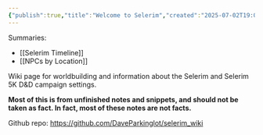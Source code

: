 ```yaml
---
{"publish":true,"title":"Welcome to Selerim","created":"2025-07-02T19:01:27.000-04:00","modified":"2025-07-05T08:48:08.557-04:00","published":"2025-07-05T08:48:08.557-04:00","cssclasses":""}
---
```


Summaries:
- [[Selerim Timeline]]
- [[NPCs by Location]]

Wiki page for worldbuilding and information about the Selerim and Selerim 5K D&D campaign settings.

**Most of this is from unfinished notes and snippets, and should not be taken as fact. In fact, most of these notes are not facts.**

Github repo:
https://github.com/DaveParkinglot/selerim_wiki
